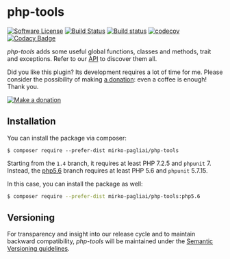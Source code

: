 # php-tools

[![Software License](https://img.shields.io/badge/license-MIT-brightgreen.svg?style=flat-square)](LICENSE.txt)
[![Build Status](https://api.travis-ci.org/mirko-pagliai/php-tools.svg?branch=master)](https://travis-ci.org/mirko-pagliai/php-tools)
[![Build status](https://ci.appveyor.com/api/projects/status/dexhrwff7w814wt3?svg=true)](https://ci.appveyor.com/project/mirko-pagliai/php-tools)
[![codecov](https://codecov.io/gh/mirko-pagliai/php-tools/branch/master/graph/badge.svg)](https://codecov.io/gh/mirko-pagliai/php-tools)
[![Codacy Badge](https://api.codacy.com/project/badge/Grade/d39ca5f3a31c4f619afd8efabaddf2c2)](https://www.codacy.com/manual/mirko.pagliai/php-tools?utm_source=github.com&amp;utm_medium=referral&amp;utm_content=mirko-pagliai/php-tools&amp;utm_campaign=Badge_Grade)

*php-tools* adds some useful global functions, classes and methods, trait and exceptions.
Refer to our [API](//mirko-pagliai.github.io/php-tools) to discover them all.

Did you like this plugin? Its development requires a lot of time for me.
Please consider the possibility of making [a donation](//paypal.me/mirkopagliai):
even a coffee is enough! Thank you.

[![Make a donation](https://www.paypalobjects.com/webstatic/mktg/logo-center/logo_paypal_carte.jpg)](//paypal.me/mirkopagliai)

## Installation
You can install the package via composer:

    $ composer require --prefer-dist mirko-pagliai/php-tools

Starting from the `1.4` branch, it requires at least PHP 7.2.5 and `phpunit` 7.
Instead, the [php5.6](//github.com/mirko-pagliai/php-tools/tree/php5.6)
branch requires at least PHP 5.6 and `phpunit` 5.7.15.

In this case, you can install the package as well:
```bash
$ composer require --prefer-dist mirko-pagliai/php-tools:php5.6
```

## Versioning
For transparency and insight into our release cycle and to maintain backward
compatibility, *php-tools* will be maintained under the
[Semantic Versioning guidelines](http://semver.org).
